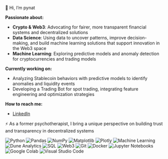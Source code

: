  🦄 Hi, I’m pynat

**Passionate about:**  
- **Crypto & Web3**: Advocating for fairer, more transparent financial systems and decentralized solutions
- **Data Science**: Using data to uncover patterns, improve decision-making, and build machine learning solutions that support innovation in the Web3 space
- **Machine Learning**: Exploring predictive models and anomaly detection for cryptocurrencies and trading models
    
**Currently working on:**  
- Analyzing Stablecoin behaviors with predictive models to identify anomalies and liquidity events  
- Developing a Trading Bot for spot trading, integrating feature engineering and optimization strategies 

**How to reach me:**  
- [LinkedIn](https://www.linkedin.com/in/nl-data-defi)  

⚡ As a former psychotherapist, I bring a unique perspective on building trust and transparency in decentralized systems   




  
<p>
  <img src="https://img.shields.io/badge/Python-%233776AB.svg?style=flat&logo=python&logoColor=white" alt="Python" />
  <img src="https://img.shields.io/badge/Pandas-%23150458.svg?style=flat&logo=pandas&logoColor=white" alt="Pandas" />
  <img src="https://img.shields.io/badge/NumPy-%23013243.svg?style=flat&logo=numpy&logoColor=white" alt="NumPy" />
  <img src="https://img.shields.io/badge/Matplotlib-%23E5A4D5.svg?style=flat&logo=googlecolab&logoColor=black" alt="Matplotlib" />
  <img src="https://img.shields.io/badge/Plotly-%2300395C.svg?style=flat&logo=plotly&logoColor=white" alt="Plotly" />
  <img src="https://img.shields.io/badge/Machine%20Learning-%23E34F26.svg?style=flat&logo=scikit-learn&logoColor=white" alt="Machine Learning" />
   <img src="https://img.shields.io/badge/Flask-%23FF4500.svg?style=flat" alt="Dune Analytics" />
  <img src="https://img.shields.io/badge/SQL-%23007ACC.svg?style=flat&logo=postgresql&logoColor=white" alt="SQL" />
  <img src="https://img.shields.io/badge/Web3-%2300AAFF.svg?style=flat&logo=ethereum&logoColor=white" alt="Web3" />
  <img src="https://img.shields.io/badge/Git-%23F05033.svg?style=flat&logo=git&logoColor=white" alt="Git" />
  <img src="https://img.shields.io/badge/Docker-%232496ED.svg?style=flat&logo=docker&logoColor=white" alt="Docker" />
   <img src="https://img.shields.io/badge/Jupyter-%23F37626.svg?style=flat&logo=jupyter&logoColor=white" alt="Jupyter Notebooks" />
  <img src="https://img.shields.io/badge/Google%20Colab-%23F9AB00.svg?style=flat&logo=googlecolab&logoColor=white" alt="Google Colab" />
  <img src="https://img.shields.io/badge/Visual%20Studio%20Code-%23007ACC.svg?style=flat&logo=visualstudiocode&logoColor=white" alt="Visual Studio Code" />
</p>
